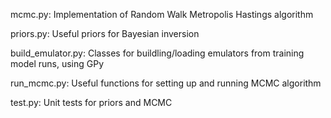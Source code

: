 mcmc.py: Implementation of Random Walk Metropolis Hastings algorithm

priors.py: Useful priors for Bayesian inversion

build_emulator.py: Classes for buildling/loading emulators from training model runs, using GPy

run_mcmc.py: Useful functions for setting up and running MCMC algorithm

test.py: Unit tests for priors and MCMC